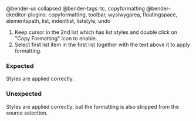 @bender-ui: collapsed
@bender-tags: tc, copyformatting
@bender-ckeditor-plugins: copyformatting, toolbar, wysiwygarea, floatingspace, elementspath, list, indentlist, liststyle, undo

1. Keep cursor in the 2nd list which has list styles and double click on "Copy Formatting" icon to enable.
2. Select first list item in the first list together with the text above it to apply formatting.

### Expected

Styles are applied correctly.

### Unexpected

Styles are applied correctly, but the formatting is also stripped from the source selection.
